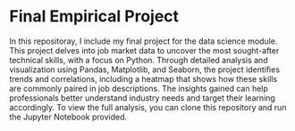 # Final Empirical Project
In this repositoray, I include my final project for the data science module. 
This project delves into job market data to uncover the most sought-after technical skills, with a focus on Python. 
Through detailed analysis and visualization using Pandas, Matplotlib, and Seaborn, the project identifies trends and correlations, including a heatmap that shows how these skills are commonly paired in job descriptions. 
The insights gained can help professionals better understand industry needs and target their learning accordingly. 
To view the full analysis, you can clone this repository and run the Jupyter Notebook provided.
